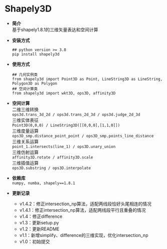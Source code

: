 # Shapely3D

* **简介**   
基于shapely1.8.1的三维矢量表达和空间计算


* **安装方式**
    ```
    ## python version >= 3.8
    pip install shapely3d
    ```

* **使用方式**
    ```
    ## 几何实例类
    from shapely3d import Point3D as Point, LineString3D as LineString, Polygon3D as Polygon
    ## 空间计算类
    from shapely3d import wkt3D, ops3D, affinity3D
    ```


* **空间计算**  
    二维三维转换  
    `ops3d.trans_3d_2d / ops3d.trans_2d_3d / ops3d.judge_2d_3d`  
    三维实体表征  
    `Point3D(0,0,0) / LineString3D([[0,0,0],[1,1,0]])`  
    三维度量运算  
    `ops3D_smp.distance_point_point / ops3D_smp.points_line_distance`  
    三维关系运算  
    `point_1.intersects(line_1) / ops3D.unary_union`  
    三维仿射运算  
    `affinity3D.rotate / affinity3D.scale`  
    三维插值运算  
    `ops3D.substring / ops3D.interpolate` 


* **依赖库**  
    `numpy, numba, shapely==1.8.1` 


* **更新记录**
  * v1.4.2：修正intersection_np算法，适配两线段恰好头尾相连的情况
  * v1.4.1：修正intersection_np算法，适配两线段平行且重叠的情况
  * v1.4：修正difference
  * v1.3：更新setup.py
  * v1.2：更新README
  * v1.1：新增simplify、difference的三维实现，优化intersection_np
  * v1.0：初始提交
